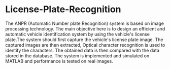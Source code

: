 # License-Plate-Recognition
The ANPR (Automatic Number plate Recognition) system is based on image processing technology. 
The main objective here is to design an efficient and automatic vehicle identification system by using the vehicle's license plate.The system should first capture the vehicle's license plate image. The captured images are then extracted, Optical character recognition is used to identify the characters. The obtained data  is then compared with the data stored in the database. The system is implemented and simulated on MATLAB and performance is tested on real images.
 
